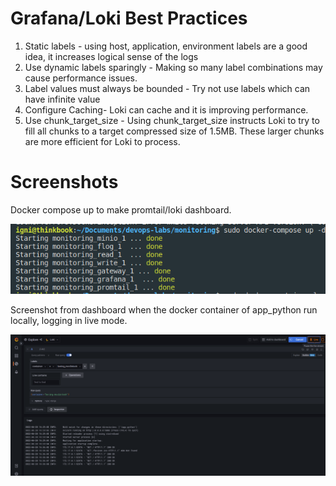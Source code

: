 # Grafana/Loki Best Practices

1. Static labels - using host, application, environment labels are a good idea, it increases logical sense of the logs
2. Use dynamic labels sparingly - Making so many label combinations may cause performance issues.
3. Label values must always be bounded - Try not use labels which can have infinite value
4. Configure Caching- Loki can cache and it is improving performance.
5. Use chunk_target_size - Using chunk_target_size instructs Loki to try to fill all chunks to a target compressed size of 1.5MB. These larger chunks are more efficient for Loki to process.

# Screenshots

Docker compose up to make promtail/loki dashboard.

![logging1](../screenshots/loggin1.png)

Screenshot from dashboard when the docker container of app_python run locally, logging in live mode.

![logging2](../screenshots/loggin2.png)
